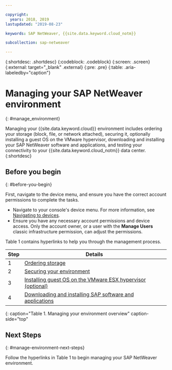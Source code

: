```yaml
---

copyright:
  years: 2018, 2019
lastupdated: "2019-08-23"

keywords: SAP NetWeaver, {{site.data.keyword.cloud_notm}}

subcollection: sap-netweaver

---
```


{:shortdesc: .shortdesc}
{:codeblock: .codeblock}
{:screen: .screen}
{:external: target="_blank" .external}
{:pre: .pre}
{:table: .aria-labeledby="caption"}

# Managing your SAP NetWeaver environment
{: #manage_environment}

Managing your {{site.data.keyword.cloud}} environment includes ordering your storage (block, file, or network attached), securing it, optionally installing a guest OS on the VMware hypervisor, downloading and installing your SAP NetWeaver software and applications, and testing your connectivity to your {{site.data.keyword.cloud_notm}} data center.
{:shortdesc}

## Before you begin
{: #before-you-begin}

First, navigate to the device menu, and ensure you have the correct account permissions to complete the tasks.

* Navigate to your console's device menu. For more information, see [Navigating to devices](/docs/infrastructure/sap-netweaver?topic=virtual-servers-navigating-devices).
* Ensure you have any necessary account permissions and device access. Only the account owner, or a user with the **Manage Users** classic infrastructure permission, can adjust the permissions.

Table 1 contains hyperlinks to help you through the management process.

| Step | Details |
| --- | --- |
| 1 | [Ordering storage](/docs/infrastructure/sap-netweaver?topic=sap-netweaver-order_storage#order_storage) |
| 2 | [Securing your environment](/docs/infrastructure/sap-netweaver?topic=sap-netweaver-secure_environment#secure_environment) |
| 3 | [Installing guest OS on the VMware ESX hypervisor (optional)](/docs/infrastructure/sap-netweaver?topic=sap-netweaver-install_guest_os#install_guest_os) |
| 4 | [Downloading and installing SAP software and applications](/docs/infrastructure/sap-netweaver?topic=sap-netweaver-install_sap#install_sap) |
{: caption="Table 1. Managing your environment overview" caption-side="top"

## Next Steps
{: #manage-environment-next-steps}

Follow the hyperlinks in Table 1 to begin managing your SAP NetWeaver environment.
